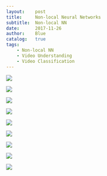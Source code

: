 ```yaml
---
layout:    post
title:     Non-local Neural Networks
subtitle:  Non-local NN
date:      2017-11-26
author:    Blue
catalog:   true
tags:
    - Non-local NN
    - Video Understanding
    - Video Classification
---
```



![](https://i.imgur.com/Y2WbTPc.png)

![](https://i.imgur.com/pw6iFTo.png)

![](https://i.imgur.com/kpmjiuw.png)

![](https://i.imgur.com/GJ04Mp7.png)

![](https://i.imgur.com/nDXTmqW.png)

![](https://i.imgur.com/DnhFmtF.png)

![](https://i.imgur.com/s0qAwQi.png)

![](https://i.imgur.com/GNqGika.png)

![](https://i.imgur.com/3AVtPEB.png)
